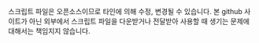 스크립트 파일은 오픈소스이므로 타인에 의해 수정, 변경될 수 있습니다.
본 github 사이트가 아닌 외부에서 스크립트 파일을 다운받거나 전달받아 사용할 때 생기는 문제에 대해서는 책임지지 않습니다.
